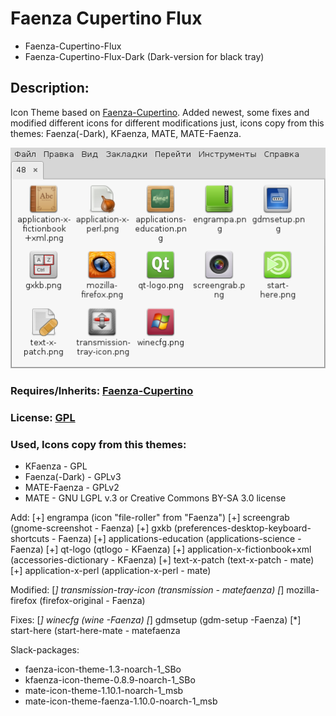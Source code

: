 # Faenza Cupertino Flux
* Faenza-Cupertino-Flux
* Faenza-Cupertino-Flux-Dark (Dark-version for black tray)

## Description: 
Icon Theme based on [Faenza-Cupertino](http://gnome-look.org/content/show.php?content=129008). Added newest, some fixes and modified different icons for different modifications just, icons copy from this themes: Faenza(-Dark), KFaenza, MATE, MATE-Faenza.

![](https://raw.githubusercontent.com/slacknk/themes/master/icon/icon-theme-Faenza-Cupertino-Patch/files/150727.png)

### Requires/Inherits: [Faenza-Cupertino](http://gnome-look.org/content/show.php?content=129008)

### License: [GPL](http://www.gnu.org/licenses/gpl.html)

### Used, Icons copy from this themes: 
* KFaenza 		- GPL
* Faenza(-Dark) - GPLv3
* MATE-Faenza 	- GPLv2
* MATE 			- GNU LGPL v.3 or Creative Commons BY-SA 3.0 license


Add:
[+] engrampa 						(icon "file-roller" from "Faenza")
[+] screengrab 						(gnome-screenshot - Faenza)
[+] gxkb 							(preferences-desktop-keyboard-shortcuts - Faenza)
[+] applications-education 			(applications-science - Faenza)
[+] qt-logo 						(qtlogo - KFaenza)
[+] application-x-fictionbook+xml 	(accessories-dictionary - KFaenza)
[+] text-x-patch 					(text-x-patch - mate)
[+] application-x-perl 				(application-x-perl - mate)

Modified:
[*] transmission-tray-icon 			(transmission - matefaenza)
[*] mozilla-firefox 				(firefox-original - Faenza)

Fixes:
[*] winecfg 						(wine -Faenza)
[*] gdmsetup 						(gdm-setup -Faenza)
[*] start-here 						(start-here-mate - matefaenza


Slack-packages:
- faenza-icon-theme-1.3-noarch-1_SBo
- kfaenza-icon-theme-0.8.9-noarch-1_SBo
- mate-icon-theme-1.10.1-noarch-1_msb
- mate-icon-theme-faenza-1.10.0-noarch-1_msb
